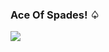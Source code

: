 ### Ace Of Spades! ♤

<p align="left">
<img src="https://github-readme-stats.vercel.app/api?username=jokerjoestar-arch&theme=dark&&title_color=690000">
</p>
